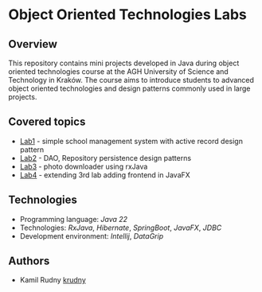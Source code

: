 # Object Oriented Technologies Labs

## Overview

This repository contains mini projects developed in Java during object oriented technologies course at the AGH University of Science and Technology in Kraków. 
The course aims to introduce students to advanced object oriented technologies and design patterns commonly used in large projects. 

## Covered topics

- [Lab1](https://github.com/krudny/Object-oriented-technologies-lab/tree/main/Lab1-active-record) - simple school management system with active record design pattern
- [Lab2](https://github.com/krudny/Object-oriented-technologies-lab/tree/main/Lab2-orm-repository) - DAO, Repository persistence design patterns
- [Lab3](https://github.com/krudny/Object-oriented-technologies-lab/tree/main/Lab3-reactive-java) - photo downloader using rxJava
- [Lab4](https://github.com/krudny/Object-oriented-technologies-lab/tree/main/Lab4-gui-gallery) - extending 3rd lab adding frontend in JavaFX

## Technologies

- Programming language: *Java 22*
- Technologies: *RxJava*, *Hibernate*, *SpringBoot*, *JavaFX*, *JDBC*
- Development environment: *Intellij*, *DataGrip*

## Authors

- Kamil Rudny [krudny](https://github.com/krudny)
